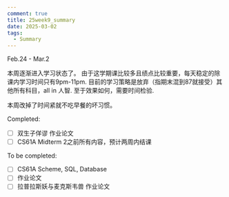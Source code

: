 ```yaml
---
comment: true
title: 25week9_summary
date: 2025-03-02
tags:
  - Summary
---
```

Feb.24 - Mar.2

本周逐渐进入学习状态了。
由于这学期课比较多且绩点比较重要，每天稳定的除课内学习时间只有9pm-11pm. 目前的学习策略是放弃（指期末混到87就接受）其他所有科目，all in 人智. 至于效果如何，需要时间检验.

本周改掉了时间紧就不吃早餐的坏习惯。

Completed:
- [ ] 双生子佯谬 作业论文
- [ ] CS61A Midterm 2之前所有内容，预计两周内结课

To be completed:
- [ ] CS61A Scheme, SQL, Database
- [ ]  作业论文
- [ ] 拉普拉斯妖与麦克斯韦兽 作业论文
